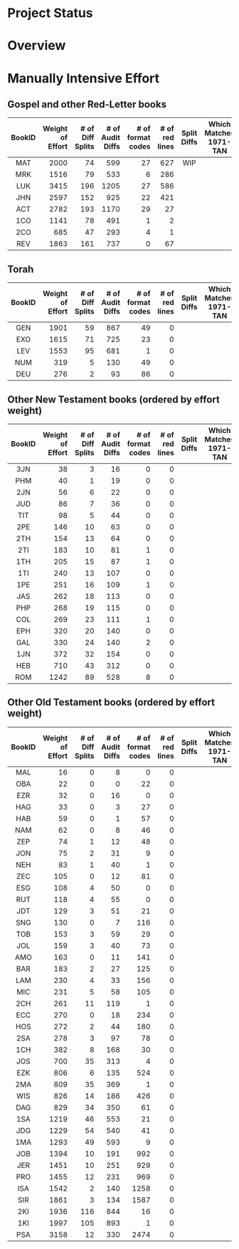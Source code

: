 
Project Status
==============

# Overview

# Manually Intensive Effort
## Gospel and other Red-Letter books
| BookID | Weight<br>of<br>Effort | # of<br>Diff<br>Splits<br> | # of<br>Audit<br>Diffs<br> | # of<br>format<br>codes | # of<br>red<br>lines | Split<br>Diffs | Which<br>Matches<br>1971-TAN | Apply<br>format<br>Codes | Apply<br>Red<br>Codes | 
| :---: |  ---: |  ---: |  ---: |  ---: |  ---: | :---: | :---: | :---: | :---: | 
| MAT | 2000 | 74 | 599 | 27 | 627 | WIP |  | DONE | WIP |
| MRK | 1516 | 79 | 533 | 6 | 286 |  |  | WIP |  |
| LUK | 3415 | 196 | 1205 | 27 | 586 |  |  |  |  |
| JHN | 2597 | 152 | 925 | 22 | 421 |  |  |  |  |
| ACT | 2782 | 193 | 1170 | 29 | 27 |  |  |  |  |
| 1CO | 1141 | 78 | 491 | 1 | 2 |  |  |  |  |
| 2CO | 685 | 47 | 293 | 4 | 1 |  |  |  |  |
| REV | 1863 | 161 | 737 | 0 | 67 |  |  |  |  |

## Torah
| BookID | Weight<br>of<br>Effort | # of<br>Diff<br>Splits<br> | # of<br>Audit<br>Diffs<br> | # of<br>format<br>codes | # of<br>red<br>lines | Split<br>Diffs | Which<br>Matches<br>1971-TAN | Apply<br>format<br>Codes | Apply<br>Red<br>Codes | 
| :---: |  ---: |  ---: |  ---: |  ---: |  ---: | :---: | :---: | :---: | :---: | 
| GEN | 1901 | 59 | 867 | 49 | 0 |  |  |  |  |
| EXO | 1615 | 71 | 725 | 23 | 0 |  |  |  |  |
| LEV | 1553 | 95 | 681 | 1 | 0 |  |  |  |  |
| NUM | 319 | 5 | 130 | 49 | 0 |  |  |  |  |
| DEU | 276 | 2 | 93 | 86 | 0 |  |  |  |  |

## Other New Testament books (ordered by effort weight)
| BookID | Weight<br>of<br>Effort | # of<br>Diff<br>Splits<br> | # of<br>Audit<br>Diffs<br> | # of<br>format<br>codes | # of<br>red<br>lines | Split<br>Diffs | Which<br>Matches<br>1971-TAN | Apply<br>format<br>Codes | Apply<br>Red<br>Codes | 
| :---: |  ---: |  ---: |  ---: |  ---: |  ---: | :---: | :---: | :---: | :---: | 
| 3JN | 38 | 3 | 16 | 0 | 0 |  |  |  |  |
| PHM | 40 | 1 | 19 | 0 | 0 |  |  |  |  |
| 2JN | 56 | 6 | 22 | 0 | 0 |  |  |  |  |
| JUD | 86 | 7 | 36 | 0 | 0 |  |  |  |  |
| TIT | 98 | 5 | 44 | 0 | 0 |  |  |  |  |
| 2PE | 146 | 10 | 63 | 0 | 0 |  |  |  |  |
| 2TH | 154 | 13 | 64 | 0 | 0 |  |  |  |  |
| 2TI | 183 | 10 | 81 | 1 | 0 |  |  |  |  |
| 1TH | 205 | 15 | 87 | 1 | 0 |  |  |  |  |
| 1TI | 240 | 13 | 107 | 0 | 0 |  |  |  |  |
| 1PE | 251 | 16 | 109 | 1 | 0 |  |  |  |  |
| JAS | 262 | 18 | 113 | 0 | 0 |  |  |  |  |
| PHP | 268 | 19 | 115 | 0 | 0 |  |  |  |  |
| COL | 269 | 23 | 111 | 1 | 0 |  |  |  |  |
| EPH | 320 | 20 | 140 | 0 | 0 |  |  |  |  |
| GAL | 330 | 24 | 140 | 2 | 0 |  |  |  |  |
| 1JN | 372 | 32 | 154 | 0 | 0 |  |  |  |  |
| HEB | 710 | 43 | 312 | 0 | 0 |  |  |  |  |
| ROM | 1242 | 89 | 528 | 8 | 0 |  |  |  |  |

## Other Old Testament books (ordered by effort weight)
| BookID | Weight<br>of<br>Effort | # of<br>Diff<br>Splits<br> | # of<br>Audit<br>Diffs<br> | # of<br>format<br>codes | # of<br>red<br>lines | Split<br>Diffs | Which<br>Matches<br>1971-TAN | Apply<br>format<br>Codes | Apply<br>Red<br>Codes | 
| :---: |  ---: |  ---: |  ---: |  ---: |  ---: | :---: | :---: | :---: | :---: | 
| MAL | 16 | 0 | 8 | 0 | 0 |  |  |  |  |
| OBA | 22 | 0 | 0 | 22 | 0 |  |  |  |  |
| EZR | 32 | 0 | 16 | 0 | 0 |  |  |  |  |
| HAG | 33 | 0 | 3 | 27 | 0 |  |  |  |  |
| HAB | 59 | 0 | 1 | 57 | 0 |  |  |  |  |
| NAM | 62 | 0 | 8 | 46 | 0 |  |  |  |  |
| ZEP | 74 | 1 | 12 | 48 | 0 |  |  |  |  |
| JON | 75 | 2 | 31 | 9 | 0 |  |  |  |  |
| NEH | 83 | 1 | 40 | 1 | 0 |  |  |  |  |
| ZEC | 105 | 0 | 12 | 81 | 0 |  |  |  |  |
| ESG | 108 | 4 | 50 | 0 | 0 |  |  |  |  |
| RUT | 118 | 4 | 55 | 0 | 0 |  |  |  |  |
| JDT | 129 | 3 | 51 | 21 | 0 |  |  |  |  |
| SNG | 130 | 0 | 7 | 116 | 0 |  |  |  |  |
| TOB | 153 | 3 | 59 | 29 | 0 |  |  |  |  |
| JOL | 159 | 3 | 40 | 73 | 0 |  |  |  |  |
| AMO | 163 | 0 | 11 | 141 | 0 |  |  |  |  |
| BAR | 183 | 2 | 27 | 125 | 0 |  |  |  |  |
| LAM | 230 | 4 | 33 | 156 | 0 |  |  |  |  |
| MIC | 231 | 5 | 58 | 105 | 0 |  |  |  |  |
| 2CH | 261 | 11 | 119 | 1 | 0 |  |  |  |  |
| ECC | 270 | 0 | 18 | 234 | 0 |  |  |  |  |
| HOS | 272 | 2 | 44 | 180 | 0 |  |  |  |  |
| 2SA | 278 | 3 | 97 | 78 | 0 |  |  |  |  |
| 1CH | 382 | 8 | 168 | 30 | 0 |  |  |  |  |
| JOS | 700 | 35 | 313 | 4 | 0 |  |  |  |  |
| EZK | 806 | 6 | 135 | 524 | 0 |  |  |  |  |
| 2MA | 809 | 35 | 369 | 1 | 0 |  |  |  |  |
| WIS | 826 | 14 | 186 | 426 | 0 |  |  |  |  |
| DAG | 829 | 34 | 350 | 61 | 0 |  |  |  |  |
| 1SA | 1219 | 46 | 553 | 21 | 0 |  |  |  |  |
| JDG | 1229 | 54 | 540 | 41 | 0 |  |  |  |  |
| 1MA | 1293 | 49 | 593 | 9 | 0 |  |  |  |  |
| JOB | 1394 | 10 | 191 | 992 | 0 |  |  |  |  |
| JER | 1451 | 10 | 251 | 929 | 0 |  |  |  |  |
| PRO | 1455 | 12 | 231 | 969 | 0 |  |  |  |  |
| ISA | 1542 | 2 | 140 | 1258 | 0 |  |  |  |  |
| SIR | 1861 | 3 | 134 | 1587 | 0 |  |  |  |  |
| 2KI | 1936 | 116 | 844 | 16 | 0 |  |  |  |  |
| 1KI | 1997 | 105 | 893 | 1 | 0 |  |  |  |  |
| PSA | 3158 | 12 | 330 | 2474 | 0 |  |  |  |  |


